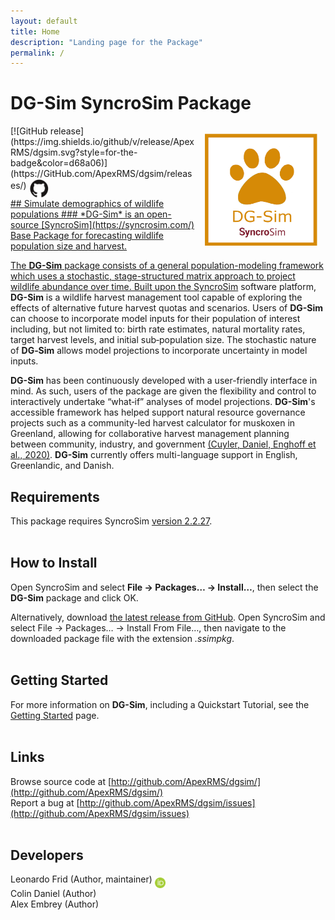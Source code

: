 ```yaml
---
layout: default
title: Home
description: "Landing page for the Package"
permalink: /
---
```


# **DG-Sim** SyncroSim Package
<img align="right" style="padding: 13px" width="180" src="assets/images/logo/dgsim-sticker.png">
[![GitHub release](https://img.shields.io/github/v/release/ApexRMS/dgsim.svg?style=for-the-badge&color=d68a06)](https://GitHub.com/ApexRMS/dgsim/releases/)    <a href="https://github.com/ApexRMS/dgsim"><img align="middle" style="padding: 1px" width="30" src="assets/images/logo/github-trans2.png">
<br>
## Simulate demographics of wildlife populations
### *DG-Sim* is an open-source [SyncroSim](https://syncrosim.com/) Base Package for forecasting wildlife population size and harvest.


The **DG-Sim** package consists of a general population-modeling framework which uses a stochastic, stage-structured matrix approach to project wildlife abundance over time. Built upon the [SyncroSim](https://syncrosim.com/) software platform, **DG-Sim** is a wildlife harvest management tool capable of exploring the effects of alternative future harvest quotas and scenarios. Users of **DG-Sim** can choose to incorporate model inputs for their population of interest including, but not limited to: birth rate estimates, natural mortality rates, target harvest levels, and initial sub‐population size. The stochastic nature of **DG‐Sim** allows model projections to incorporate uncertainty in model inputs.

**DG-Sim** has been continuously developed with a user-friendly interface in mind. As such, users of the package are given the flexibility and control to interactively undertake “what‐if” analyses of model projections. **DG-Sim**'s accessible framework has helped support natural resource governance projects such as a community-led harvest calculator for muskoxen in Greenland, allowing for collaborative harvest management planning between community, industry, and government [(Cuyler, Daniel, Enghoff et al., 2020)](https://doi.org/10.1111/csp2.159). **DG-Sim** currently offers multi-language support in English, Greenlandic, and Danish.

## Requirements

This package requires SyncroSim [version 2.2.27](https://syncrosim.com/download/).
<br>
<br>
## How to Install

Open SyncroSim and select **File -> Packages… -> Install…**, then select the **DG-Sim** package and click OK.

Alternatively, download [the latest release from GitHub](https://github.com/ApexRMS/dgsim/releases/). Open SyncroSim and select File -> Packages… -> Install From File…, then navigate to the downloaded package file with the extension *.ssimpkg*.
<br>
<br>
## Getting Started

For more information on **DG-Sim**, including a Quickstart Tutorial, see the [Getting Started](https://apexrms.github.io/dgsim/getting_started.html) page.
<br>
<br>
## Links

Browse source code at
[http://github.com/ApexRMS/dgsim/](http://github.com/ApexRMS/dgsim/)
<br>
Report a bug at
[http://github.com/ApexRMS/dgsim/issues](http://github.com/ApexRMS/dgsim/issues)
<br>
<br>
## Developers

Leonardo Frid (Author, maintainer) <a href="https://orcid.org/0000-0002-5489-2337"><img align="middle" style="padding: 0.5px" width="17" src="assets/images/ORCID.png"></a>
<br>
Colin Daniel (Author)
<br>
Alex Embrey (Author)
